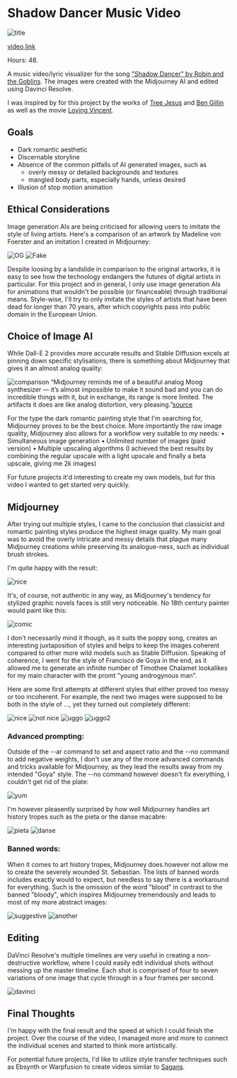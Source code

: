 # Shadow Dancer Music Video
![title](https://i.imgur.com/BuEJtTV.png)

[video link](https://youtu.be/FZyImKC0oLs)

Hours: 48.

A music video/lyric visualizer for the song ["Shadow Dancer" by Robin and the Goblins](https://www.youtube.com/watch?v=25Xaibsg15M).
The images were created with the Midjourney AI and edited using Davinci Resolve. 

I was inspired by for this project by the works of [Tree Jesus](https://www.youtube.com/watch?v=pIRKiCXT0gM) and [Ben Gillin](https://www.youtube.com/watch?v=Z5i-hL7eHHQ) as well as the movie [Loving Vincent](https://www.youtube.com/watch?v=CGzKnyhYDQI).

## Goals
* Dark romantic aesthetic
* Discernable storyline
* Absence of the common pitfalls of AI generated images, such as
  * overly messy or detailed backgrounds and textures
  * mangled body parts, especially hands, unless desired
* Illusion of stop motion animation 

## Ethical Considerations
Image generation AIs are being criticised for allowing users to imitate the style of living artists. Here's a comparison of an artwork by Madeline von Foerster and an imitation I created in Midjourney:

![OG](http://www.madelinevonfoerster.com/images/enlargements/Saartjie_Baartman.jpg)
![Fake](https://i.imgur.com/g46blbo.png)

Despite loosing by a landslide in comparison to the original artworks, it is easy to see how the technology endangers the futures of digital artists in particular.
For this project and in general, I only use image generation AIs for animations that wouldn't be possible (or financeable) through traditional means. 
Style-wise, I'll try to only imitate the styles of artists that have been dead for longer than 70 years, after which copyrights pass into public domain in the European Union. 

## Choice of Image AI

While Dall-E 2 provides more accurate results and Stable Diffusion excels at pinning down specific stylisations, there is something about Midjourney that gives it an almost analog quality:

![comparison](https://pbs.twimg.com/media/FanTVq0WAAAFGCq?format=jpg&name=large)
“Midjourney reminds me of a beautiful analog Moog synthesizer — it’s almost impossible to make it sound bad and you can do incredible things with it, but in exchange, its range is more limited. The artifacts it does are like analog distortion, very pleasing.”[source](https://petapixel.com/2022/08/22/ai-image-generators-compared-side-by-side-reveals-stark-differences/)

For the type the dark romantic painting style that I'm searching for, Midjourney proves to be the best choice. More importantly the raw image quality, Midjourney also allows for a workflow very suitable to my needs:
• Simultaneous image generation
• Unlimited number of images (paid version)
• Multiple upscaling algorithms (I achieved the best results by combining the regular upscale with a light upscale and finally a beta upscale, giving me 2k images)

For future projects it'd interesting to create my own models, but for this video I wanted to get started very quickly.

## Midjourney
After trying out multiple styles, I came to the conclusion that classicist and romantic painting styles produce the highest image quality. My main goal was to avoid the overly intricate and messy details that plague many Midjourney creations while preserving its analogue-ness, such as individual brush strokes.

I'm quite happy with the result:

![nice](https://i.imgur.com/c17D3Iu.jpg)

It's, of course, not authentic in any way, as Midjourney's tendency for stylized graphic novels faces is still very noticeable. No 18th century painter would paint like this:

![comic](https://i.imgur.com/UxrOMdE.jpg)

I don't necessarily mind it though, as it suits the poppy song, creates an interesting juxtaposition of styles and helps to keep the images coherent compared to other more wild models such as Stable Diffusion.
Speaking of coherence, I went for the style of Francisco de Goya in the end, as it allowed me to generate an infinite number of Timothee Chalamet lookalikes for my main character with the promt "young androgynous man".

Here are some first attempts at different styles that either proved too messy or too incoherent. For example, the next two images were supposed to be both in the style of ..., yet they turned out completely different:

![nice](https://i.imgur.com/xHn1KQ0.jpg)
![not nice](https://i.imgur.com/xOBQY07.jpg)
![uggo](https://i.imgur.com/V5P5eoB.jpg)
![uggo2](https://i.imgur.com/Q8xS7jv.png)

### Advanced prompting:

Outside of the --ar command to set and aspect ratio and the --no command to add negative weights, I don't use any of the more advanced commands and tricks available for Midjourney, as they lead the results away from my intended "Goya" style.
The --no command however doesn't fix everything, I couldn't get rid of the plate:

![yum](https://i.imgur.com/yWDrF3J.png)

I'm however pleasently surprised by how well Midjourney handles art history tropes such as the pieta or the danse macabre:

![pieta](https://i.imgur.com/ru6HdKE.png)
![danse](https://i.imgur.com/AQpi0Zg.png)

### Banned words:

When it comes to art history tropes, Midjourney does however not allow me to create the severely wounded St. Sebastian.
The lists of banned words includes exactly would to expect, but needless to say there is a workaround for everything.
Such is the omission of the word "blood" in contrast to the banned "bloody", which inspires Midjourney tremendously and leads to most of my more abstract images:

![suggestive](https://i.imgur.com/k0GuNJ7.png)
![another](https://i.imgur.com/YR9r9FS.jpg)


## Editing

DaVinci Resolve's multiple timelines are very useful in creating a non-destructive workflow, where I could easily edit individual shots without messing up the master timeline.
Each shot is comprised of four to seven variations of one image that cycle through in a four frames per second.

![davinci](https://i.imgur.com/qfCKBZe.png)

## Final Thoughts

I'm happy with the final result and the speed at which I could finish the project. Over the course of the video, I managed more and more to connect the individual scenes and started to think more artistically. 

For potential future projects, I'd like to utilize style transfer techniques such as Ebsynth or Warpfusion to create videos similar to [Sagans](https://www.youtube.com/watch?v=3ApMSKql23I).

